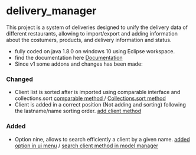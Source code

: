 # delivery_manager
This project is a system of deliveries designed to unify the delivery data of different restaurants, allowing to import/export and adding information about the costumers, products, and delivery information and status. 
- fully coded on java 1.8.0 on windows 10 using Eclipse workspace.
- find the documentation here [Documentation](doc/deliveryClassDiagram.pdf)
- Since v1 some addons and changes has been made:
### Changed
- Client list is sorted after is imported using comparable interface and collections.sort [comparable method ](src\model\Client.java)  / [Collections.sort method](src\model\Manager.java)
- Client is added in a correct position (Not adding and sorting) following the lastname/name sorting order. [add client method](src\model\Manager.java) 
### Added
- Option nine, allows to search efficiently a client by a given name. [added option in ui menu](src\ui\Menu.java) / [search client method in model manager](src\model\Manager.java)
